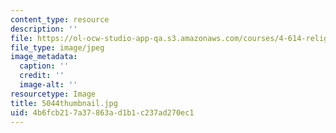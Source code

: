 ```yaml
---
content_type: resource
description: ''
file: https://ol-ocw-studio-app-qa.s3.amazonaws.com/courses/4-614-religious-architecture-and-islamic-cultures-fall-2002/4b6fcb217a37863ad1b1c237ad270ec1_5044thumbnail.jpg
file_type: image/jpeg
image_metadata:
  caption: ''
  credit: ''
  image-alt: ''
resourcetype: Image
title: 5044thumbnail.jpg
uid: 4b6fcb21-7a37-863a-d1b1-c237ad270ec1
---
```

